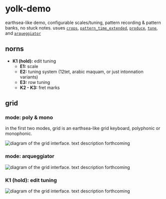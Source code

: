 # yolk-demo

earthsea-like demo, configurable scales/tuning, pattern recording & pattern banks, no stuck notes. usues [`crops`](https://github.com/andr-ew/crops), [`pattern_time_extended`](https://github.com/andr-ew/pattern_time_extended), [`produce`](https://github.com/andr-ew/produce), [`tune`](https://github.com/andr-ew/tune), and [`arqueggiator`](https://github.com/andr-ew/arqueggiator)

## norns

- **K1 (hold):** edit tuning
  - **E1:** scale
  - **E2:** tuning system (12tet, arabic maquam, or just intonnation variants)
  - **E3:** row tuning
  - **K2 - K3:** fret marks
 
## grid

### mode: poly & mono

in the first two modes, grid is an earthsea-like grid keyboard, polyphonic or monophonic.

![diagram of the grid interface. text description forthcoming](/lib/doc/grid_poly_mono.png)



### mode: arqueggiator

![diagram of the grid interface. text description forthcoming](/lib/doc/grid_arq.png)


### K1 (hold): edit tuning

![diagram of the grid interface. text description forthcoming](/lib/doc/grid_scale.png)
